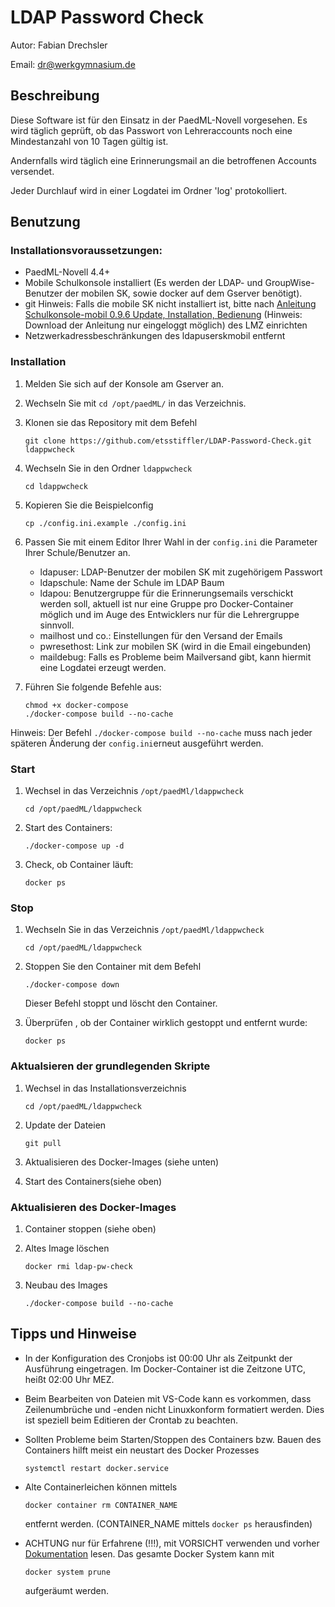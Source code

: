# LDAP Password Check

Autor: Fabian Drechsler

Email: [dr@werkgymnasium.de](mailto:dr@werkgymnasium.de)

## Beschreibung
Diese Software ist für den Einsatz in der PaedML-Novell vorgesehen.
Es wird täglich geprüft, ob das Passwort von Lehreraccounts noch eine Mindestanzahl von 10 Tagen gültig ist.

Andernfalls wird täglich eine Erinnerungsmail an die betroffenen Accounts versendet.

Jeder Durchlauf wird in einer Logdatei im Ordner 'log' protokolliert.

## Benutzung
### Installationsvoraussetzungen:
* PaedML-Novell 4.4+
* Mobile Schulkonsole installiert (Es werden der LDAP- und GroupWise-Benutzer der mobilen SK, sowie docker auf dem Gserver benötigt).
* git
Hinweis: Falls die mobile SK nicht installiert ist, bitte nach [Anleitung Schulkonsole-mobil 0.9.6 Update, Installation, Bedienung](https://www.lmz-bw.de/netzwerkloesung/produkte-paedml/paedml-novell/downloads) (Hinweis: Download der Anleitung nur eingeloggt möglich) des LMZ einrichten 
* Netzwerkadressbeschränkungen des ldapuserskmobil entfernt

### Installation
1. Melden Sie sich auf der Konsole am Gserver an.
1. Wechseln Sie mit `cd /opt/paedML/` in das Verzeichnis.
1. Klonen sie das Repository mit dem Befehl

    `git clone https://github.com/etsstiffler/LDAP-Password-Check.git ldappwcheck`

1. Wechseln Sie in den Ordner `ldappwcheck`

    `cd ldappwcheck`

1. Kopieren Sie die Beispielconfig

    `cp ./config.ini.example ./config.ini`

1. Passen Sie mit einem Editor Ihrer Wahl in der `config.ini` die Parameter Ihrer Schule/Benutzer an.
    * ldapuser: LDAP-Benutzer der mobilen SK mit zugehörigem Passwort
    * ldapschule: Name der Schule im LDAP Baum
    * ldapou: Benutzergruppe für die Erinnerungsemails verschickt werden soll, aktuell ist nur eine Gruppe pro Docker-Container möglich und im Auge des Entwicklers nur für die Lehrergruppe sinnvoll.
    * mailhost und co.: Einstellungen für den Versand der Emails
    * pwresethost: Link zur mobilen SK (wird in die Email eingebunden)
    * maildebug: Falls es Probleme beim Mailversand gibt, kann hiermit eine Logdatei erzeugt werden.

1. Führen Sie folgende Befehle aus:
    ```
    chmod +x docker-compose
    ./docker-compose build --no-cache
    
Hinweis: Der Befehl `./docker-compose build --no-cache` muss nach jeder späteren Änderung der `config.ini`erneut ausgeführt werden.

### Start
1. Wechsel in das Verzeichnis `/opt/paedMl/ldappwcheck`

    `cd /opt/paedML/ldappwcheck`

1. Start des Containers:

    `./docker-compose up -d`

1. Check, ob Container läuft:

    `docker ps`


### Stop 
1. Wechseln Sie in das Verzeichnis `/opt/paedMl/ldappwcheck `

    `cd /opt/paedML/ldappwcheck`

1. Stoppen Sie den Container mit dem Befehl

    `./docker-compose down`

    Dieser Befehl stoppt und löscht den Container. 
1. Überprüfen , ob der Container wirklich gestoppt und entfernt wurde:

    `docker ps`

### Aktualsieren der grundlegenden Skripte
1. Wechsel in das Installationsverzeichnis

    `cd /opt/paedML/ldappwcheck`
1. Update der Dateien

    `git pull`
1. Aktualisieren des Docker-Images (siehe unten)
1. Start des Containers(siehe oben)
    
### Aktualisieren des Docker-Images
1. Container stoppen (siehe oben)
1. Altes Image löschen

    `docker rmi ldap-pw-check`

1. Neubau des Images 

    `./docker-compose build --no-cache`


## Tipps und Hinweise
- In der Konfiguration des Cronjobs ist 00:00 Uhr als Zeitpunkt der Ausführung eingetragen. Im Docker-Container ist die Zeitzone UTC, heißt 02:00 Uhr MEZ.
- Beim Bearbeiten von Dateien mit VS-Code kann es vorkommen, dass Zeilenumbrüche und -enden nicht Linuxkonform formatiert werden. Dies ist speziell beim Editieren der Crontab zu beachten.
- Sollten Probleme beim Starten/Stoppen des Containers bzw. Bauen des Containers hilft meist ein neustart des Docker Prozesses

    `systemctl restart docker.service`

- Alte Containerleichen können mittels 

    `docker container rm CONTAINER_NAME`

  entfernt werden. (CONTAINER_NAME mittels `docker ps` herausfinden)

- ACHTUNG nur für Erfahrene (!!!), mit VORSICHT verwenden und vorher [Dokumentation](https://docs.docker.com/reference/cli/docker/system/prune/) lesen. Das gesamte Docker System kann mit 

    `docker system prune`

    aufgeräumt werden.